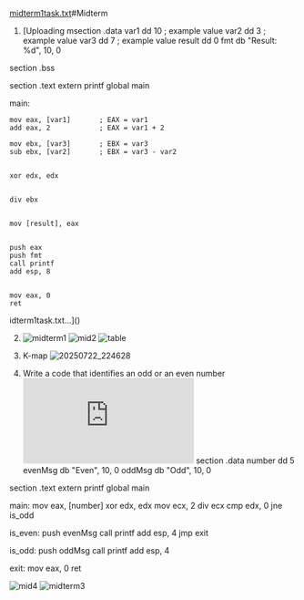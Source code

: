 [midterm1task.txt](https://github.com/user-attachments/files/21810205/midterm1task.txt)#Midterm

1. [Uploading msection .data
    var1 dd 10        ; example value
    var2 dd 3         ; example value
    var3 dd 7         ; example value
    result dd 0
    fmt db "Result: %d", 10, 0

section .bss

section .text
    extern printf
    global main

main:
    
    mov eax, [var1]       ; EAX = var1
    add eax, 2            ; EAX = var1 + 2

    mov ebx, [var3]       ; EBX = var3
    sub ebx, [var2]       ; EBX = var3 - var2

    
    xor edx, edx          

   
    div ebx               

   
    mov [result], eax

    
    push eax              
    push fmt              
    call printf
    add esp, 8            

  
    mov eax, 0
    ret
idterm1task.txt…]()


2. ![midterm1](https://github.com/user-attachments/assets/8bc31771-2a97-4ab0-80f5-1e416de54499)
   ![mid2](https://github.com/user-attachments/assets/91f906d3-e655-4b07-bb50-9e8011026c20)
   ![table](https://github.com/user-attachments/assets/01339059-5fec-4d56-8997-c5b55ab83f2c)


3. K-map
![20250722_224628](https://github.com/user-attachments/assets/5fbbd97c-8a95-42e2-bfea-a390c7387e8b)

4. Write a code that identifies an odd or an even number
 ![midtermtask3oddOrEven.txt](https://github.com/user-attachments/files/21809373/midtermtask3oddOrEven.txt)
section .data
    number  dd  5
    evenMsg db "Even", 10, 0
    oddMsg  db "Odd", 10, 0

section .text
    extern printf
    global main

main:
    mov eax, [number]
    xor edx, edx
    mov ecx, 2
    div ecx
    cmp edx, 0
    jne is_odd

is_even:
    push evenMsg
    call printf
    add esp, 4
    jmp exit

is_odd:
    push oddMsg
    call printf
    add esp, 4

exit:
    mov eax, 0
    ret




   ![mid4](https://github.com/user-attachments/assets/7736f0be-f16d-4242-96ca-bae99e2e073e)
![midterm3](https://github.com/user-attachments/assets/4569c528-2631-440a-9d9b-ee279ff73156)

